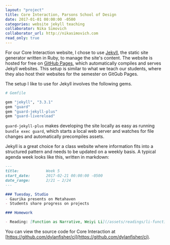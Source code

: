 ```yaml
---
layout: "project"
title: Core Interaction, Parsons School of Design
date: 2017-01-01 00:00:00 -0500
categories: website jekyll teaching
collaborator: Nika Simovich
collaborator_url: http://nikasimovich.com
read_only: true
---
```


For our Core Interaction website, I chose to use [Jekyll](https://jekyllrb.com/), the static site generator written in Ruby, to manage the site's content. The website is hosted for free on [GitHub Pages](https://pages.github.com/), which automatically compiles and serves Jekyll websites. This setup is similar to what we teach our students, where they also host their websites for the semester on GitGub Pages.

The setup I like to use for Jekyll involves the following gems.

```ruby
# Gemfile

gem "jekyll", "3.3.1"
gem "guard"
gem "guard-jekyll-plus"
gem "guard-livereload"
```

`guard-jekyll-plus` makes developing the site locally as easy as running `bundle exec guard`, which starts a local web server and watches for file changes and automatically precompiles assets.

Jekyll is a great choice for a class website where information fits into a structured pattern and needs to be updated on a weekly basis. A typical agenda week looks like this, written in markdown:

```markdown
---
title:            Week 5
start_date:       2017-02-21 00:00:00 -0500
date_range:       2/21 – 2/24
---

### Tuesday, Studio
- Gaurika presents on Metahaven
- Students share progress on projects

### Homework

- Reading: [Function as Narrative, Weiyi Li](/assets/readings/li-function-as-narrative.pdf)
```

You can view the source code for Core Interaction at [https://github.com/dylanfisher/ci](https://github.com/dylanfisher/ci).
